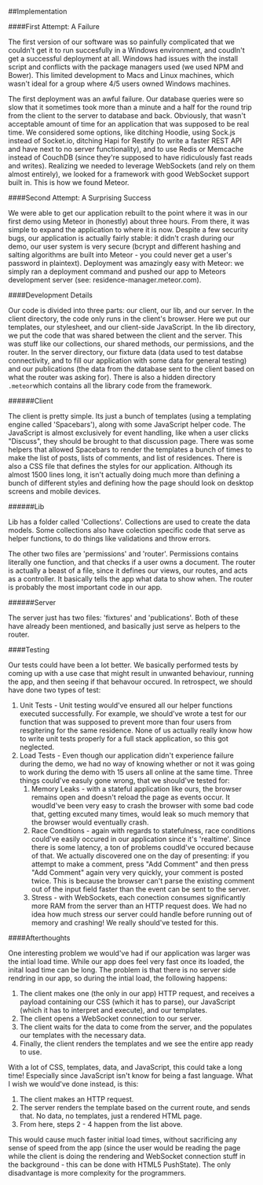 ##Implementation

####First Attempt: A Failure

The first version of our software was so painfully complicated that we couldn't get it to run succesfully in a Windows environment, and coudln't get a successful deployment at all. Windows had issues with the install script and conflicts with the package managers used (we used NPM and Bower). This limited development to Macs and Linux machines, which wasn't ideal for a group where 4/5 users owned Windows machines. 

The first deployment was an awful failure. Our database queries were so slow that it sometimes took more than a minute and a half for the round trip from the client to the server to database and back. Obviously, that wasn't acceptable amount of time for an application that was supposed to be real time. We considered some options, like ditching Hoodie, using Sock.js instead of Socket.io, ditching Hapi for Restify (to write a faster REST API and have next to no server functionality), and to use Redis or Memcache instead of CouchDB (since they're supposed to have ridiculously fast reads and writes). Realizing we needed to leverage WebSockets (and rely on them almost entirely), we looked for a framework with good WebSocket support built in. This is how we found Meteor.

####Second Attempt: A Surprising Success

We were able to get our application rebuilt to the point where it was in our first demo using Meteor in (honestly) about three hours. From there, it was simple to expand the application to where it is now. Despite a few security bugs, our application is actually fairly stable: it didn't crash during our demo, our user system is very secure (bcrypt and different hashing and salting algorithms are built into Meteor - you could never get a user's password in plaintext). Deployment was amazingly easy with Meteor: we simply ran a deployment command and pushed our app to Meteors development server (see: residence-manager.meteor.com).

####Development Details

Our code is divided into three parts: our client, our lib, and our server. In the client directory, the code only runs in the client's browser. Here we put our templates, our stylesheet, and our client-side JavaScript. In the lib directory, we put the code that was shared between the client and the server. This was stuff like our collections, our shared methods, our permissions, and the router. In the server directory, our fixture data (data used to test databse connectivity, and to fill our application with some data for general testing) and our publications (the data from the database sent to the client based on what the router was asking for). There is also a hidden directory `.meteor`which contains all the library code from the framework.

######Client

The client is pretty simple. Its just a bunch of templates (using a templating engine called 'Spacebars'), along with some JavaScript helper code. The JavaScript is almost exclusively for event handling, like when a user clicks "Discuss", they should be brought to that discussion page. There was some helpers that allowed Spacebars to render the templates a bunch of times to make the list of posts, lists of comments, and list of residences. There is also a CSS file that defines the styles for our application. Although its almost 1500 lines long, it isn't actually doing much more than defining a bunch of different styles and defining how the page should look on desktop screens and mobile devices.


######Lib

Lib has a folder called 'Collections'. Collections are used to create the data models. Some collections also have colection specific code that serve as helper functions, to do things like validations and throw errors.

The other two files are 'permissions' and 'router'. Permissions contains literally one function, and that checks if a user owns a document. The router is actually a beast of a file, since it defines our views, our routes, and acts as a controller. It basically tells the app what data to show when. The router is probably the most important code in our app.

######Server

The server just has two files: 'fixtures' and 'publications'. Both of these have already been mentioned, and basically just serve as helpers to the router.

####Testing

Our tests could have been a lot better. We basically performed tests by coming up with a use case that might result in unwanted behaviour, running the app, and then seeing if that behavour occured. In retrospect, we should have done two types of test:

1. Unit Tests - Unit testing would've ensured all our helper functions executed successfully. For example, we should've wrote a test for our function that was supposed to prevent more than four users from resgitering for the same residence. None of us actually really know how to write unit tests properly for a full stack application, so this got neglected.
2. Load Tests - Even though our application didn't experience failure during the demo, we had no way of knowing whether or not it was going to work during the demo with 15 users all online at the same time. Three things could've easuly gone wrong, that we should've tested for:
    1. Memory Leaks - with a stateful application like ours, the browser remains open and doesn't reload the page as events occur. It woudld've been very easy to crash the browser with some bad code that, getting excuted many times, would leak so much memory that the browser would eventually crash.
    2. Race Conditions - again with regards to statefulness, race conditions could've easily occured in our application since it's 'realtime'. Since there is some latency, a ton of problems coudld've occured because of that. We actually discovered one on the day of presenting: if you attempt to make a comment, press "Add Comment" and then press "Add Comment" again very very quickly, your comment is posted twice. This is because the browser can't parse the existing comment out of the input field faster than the event can be sent to the server.
    3. Stress - with WebSockets, each conection consumes significantly more RAM from the server than an HTTP request does. We had no idea how much stress our server could handle before running out of memory and crashing! We really should've tested for this.

####Afterthoughts

One interesting problem we would've had if our application was larger was the intial load time. While our app does feel very fast once its loaded, the inital load time can be long. The problem is that there is no server side rendring in our app, so during the intial load, the following happens:

1. The client makes one (the only in our app) HTTP request, and receives a payload containing our CSS (which it has to parse), our JavaScript (which it has to interpret and execute), and our templates.
2. The client opens a WebSocket connection to our server.
3. The client waits for the data to come from the server, and the populates our templates with the necessary data.
4. Finally, the client renders the templates and we see the entire app ready to use.

With a lot of CSS, templates, data, and JavaScript, this could take a long time! Especially since JavaScript isn't know for being a fast language. What I wish we would've done instead, is this:

1. The client makes an HTTP request.
2. The server renders the template based on the current route, and sends that. No data, no templates, just a rendered HTML page.
3. From here, steps 2 - 4 happen from the list above.

This would cause much faster initial load times, without sacrificing any sense of speed from the app (since the user would be reading the page while the client is doing the rendering and WebSocket connection stuff in the background - this can be done with HTML5 PushState). The only disadvantage is more complexity for the programmers.
